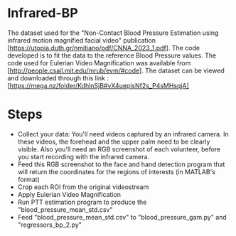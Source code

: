 # Infrared-BP

The dataset used for the "Non-Contact Blood Pressure Estimation using infrared motion magnified facial video" publication [https://utopia.duth.gr/nmitiano/pdf/CNNA_2023_1.pdf]. The code developed is to fit the data to the reference Blood Pressure values. The code used for Eulerian Video Magnification was available from [http://people.csail.mit.edu/mrub/evm/#code]. The dataset can be viewed and downloaded through this link : [https://mega.nz/folder/KdhlnSjB#vX4uepisNf2s_P4sMHsqjA]

# Steps
- Collect your data: You'll need videos captured by an infrared camera. In these videos, the forehead and the upper palm need to be clearly visible. Also you'll need an RGB screenshot of each volunteer, before you start recording with the infrared camera.
- Feed this RGB screenshot to the face and hand detection program that will return the coordinates for the regions of interests (in MATLAB's format)
- Crop each ROI from the original videostream
- Apply Eulerian Video Magnification
- Run PTT estimation program to produce the "blood_pressure_mean_std.csv"
- Feed "blood_pressure_mean_std.csv" to "blood_pressure_gam.py" and "regressors_bp_2.py"
